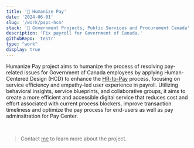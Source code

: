 ```yaml
---
title: '🍁 Humanize Pay'
date: '2024-06-01'
slug: '/work/pspc-hcm'
stack: '🍁 Government Projects, Public Services and Procurement Canada'
description: 'Fix payroll for Government of Canada.'
githubRepo: 'testr'
type: "work"  
display: true
---
```


Humanize Pay project aims to humanize the process of resolving pay-related issues for Government of Canada employees by applying Human-Centered Design (HCD) to enhance the [HR-to-Pay](https://www.tpsgc-pwgsc.gc.ca/remuneration-compensation/services-paye-pay-services/strategie-integree-integrated-strategy-eng.html) process, focusing on service efficiency and empathy-led user experience in payroll. Utilizing behavioral insights, service blueprints, and collaborative groups, it aims to create a more efficient and accessible digital service that reduces cost and effort associated with current process blockers, improve transaction timeliness and optimize the pay process for end-users as well as pay adminsitration for Pay Center. 

<br/>

> Contact <a href="mailto:jude@judepark.com" style="color: var(--font-color-muted)">me</a> to learn more about the project.